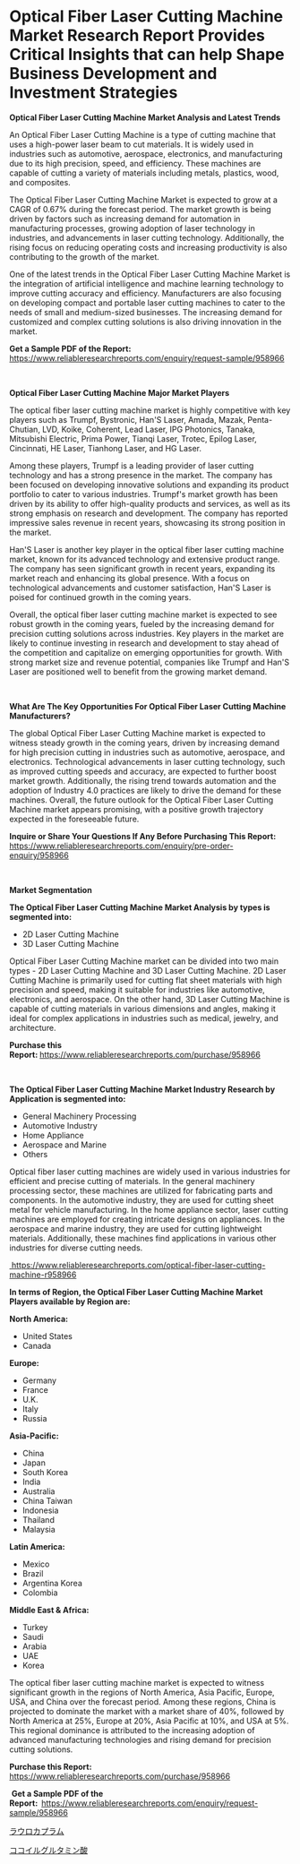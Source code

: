 <p><h1>Optical Fiber Laser Cutting Machine Market Research Report Provides Critical Insights that can help Shape Business Development and Investment Strategies</h1></p><p><strong>Optical Fiber Laser Cutting Machine Market Analysis and Latest Trends</strong></p>
<p><p>An Optical Fiber Laser Cutting Machine is a type of cutting machine that uses a high-power laser beam to cut materials. It is widely used in industries such as automotive, aerospace, electronics, and manufacturing due to its high precision, speed, and efficiency. These machines are capable of cutting a variety of materials including metals, plastics, wood, and composites.</p><p>The Optical Fiber Laser Cutting Machine Market is expected to grow at a CAGR of 0.67% during the forecast period. The market growth is being driven by factors such as increasing demand for automation in manufacturing processes, growing adoption of laser technology in industries, and advancements in laser cutting technology. Additionally, the rising focus on reducing operating costs and increasing productivity is also contributing to the growth of the market.</p><p>One of the latest trends in the Optical Fiber Laser Cutting Machine Market is the integration of artificial intelligence and machine learning technology to improve cutting accuracy and efficiency. Manufacturers are also focusing on developing compact and portable laser cutting machines to cater to the needs of small and medium-sized businesses. The increasing demand for customized and complex cutting solutions is also driving innovation in the market.</p></p>
<p><strong>Get a Sample PDF of the Report:&nbsp;</strong> <a href="https://www.reliableresearchreports.com/enquiry/request-sample/958966">https://www.reliableresearchreports.com/enquiry/request-sample/958966</a></p>
<p>&nbsp;</p>
<p><strong>Optical Fiber Laser Cutting Machine Major Market Players</strong></p>
<p><p>The optical fiber laser cutting machine market is highly competitive with key players such as Trumpf, Bystronic, Han'S Laser, Amada, Mazak, Penta-Chutian, LVD, Koike, Coherent, Lead Laser, IPG Photonics, Tanaka, Mitsubishi Electric, Prima Power, Tianqi Laser, Trotec, Epilog Laser, Cincinnati, HE Laser, Tianhong Laser, and HG Laser. </p><p>Among these players, Trumpf is a leading provider of laser cutting technology and has a strong presence in the market. The company has been focused on developing innovative solutions and expanding its product portfolio to cater to various industries. Trumpf's market growth has been driven by its ability to offer high-quality products and services, as well as its strong emphasis on research and development. The company has reported impressive sales revenue in recent years, showcasing its strong position in the market.</p><p>Han'S Laser is another key player in the optical fiber laser cutting machine market, known for its advanced technology and extensive product range. The company has seen significant growth in recent years, expanding its market reach and enhancing its global presence. With a focus on technological advancements and customer satisfaction, Han'S Laser is poised for continued growth in the coming years.</p><p>Overall, the optical fiber laser cutting machine market is expected to see robust growth in the coming years, fueled by the increasing demand for precision cutting solutions across industries. Key players in the market are likely to continue investing in research and development to stay ahead of the competition and capitalize on emerging opportunities for growth. With strong market size and revenue potential, companies like Trumpf and Han'S Laser are positioned well to benefit from the growing market demand.</p></p>
<p>&nbsp;</p>
<p><strong>What Are The Key Opportunities For Optical Fiber Laser Cutting Machine Manufacturers?</strong></p>
<p><p>The global Optical Fiber Laser Cutting Machine market is expected to witness steady growth in the coming years, driven by increasing demand for high precision cutting in industries such as automotive, aerospace, and electronics. Technological advancements in laser cutting technology, such as improved cutting speeds and accuracy, are expected to further boost market growth. Additionally, the rising trend towards automation and the adoption of Industry 4.0 practices are likely to drive the demand for these machines. Overall, the future outlook for the Optical Fiber Laser Cutting Machine market appears promising, with a positive growth trajectory expected in the foreseeable future.</p></p>
<p><strong>Inquire or Share Your Questions If Any Before Purchasing This Report:</strong> <a href="https://www.reliableresearchreports.com/enquiry/pre-order-enquiry/958966">https://www.reliableresearchreports.com/enquiry/pre-order-enquiry/958966</a></p>
<p>&nbsp;</p>
<p><strong>Market Segmentation</strong></p>
<p><strong>The Optical Fiber Laser Cutting Machine Market Analysis by types is segmented into:</strong></p>
<p><ul><li>2D Laser Cutting Machine</li><li>3D Laser Cutting Machine</li></ul></p>
<p><p>Optical Fiber Laser Cutting Machine market can be divided into two main types - 2D Laser Cutting Machine and 3D Laser Cutting Machine. 2D Laser Cutting Machine is primarily used for cutting flat sheet materials with high precision and speed, making it suitable for industries like automotive, electronics, and aerospace. On the other hand, 3D Laser Cutting Machine is capable of cutting materials in various dimensions and angles, making it ideal for complex applications in industries such as medical, jewelry, and architecture.</p></p>
<p><strong>Purchase this Report:&nbsp;</strong><a href="https://www.reliableresearchreports.com/purchase/958966">https://www.reliableresearchreports.com/purchase/958966</a></p>
<p>&nbsp;</p>
<p><strong>The Optical Fiber Laser Cutting Machine Market Industry Research by Application is segmented into:</strong></p>
<p><ul><li>General Machinery Processing</li><li>Automotive Industry</li><li>Home Appliance</li><li>Aerospace and Marine</li><li>Others</li></ul></p>
<p><p>Optical fiber laser cutting machines are widely used in various industries for efficient and precise cutting of materials. In the general machinery processing sector, these machines are utilized for fabricating parts and components. In the automotive industry, they are used for cutting sheet metal for vehicle manufacturing. In the home appliance sector, laser cutting machines are employed for creating intricate designs on appliances. In the aerospace and marine industry, they are used for cutting lightweight materials. Additionally, these machines find applications in various other industries for diverse cutting needs.</p></p>
<p><a href="https://www.reliableresearchreports.com/optical-fiber-laser-cutting-machine-r958966">&nbsp;https://www.reliableresearchreports.com/optical-fiber-laser-cutting-machine-r958966</a></p>
<p><strong>In terms of Region, the Optical Fiber Laser Cutting Machine Market Players available by Region are:</strong></p>
<p>
    <p> <strong> North America: </strong>
        <ul>
            <li>United States</li>
            <li>Canada</li>
        </ul>
        </p> 
    <p> <strong> Europe: </strong>
        <ul>
            <li>Germany</li>
            <li>France</li>
            <li>U.K.</li>
            <li>Italy</li>
            <li>Russia</li>
        </ul>
        </p> 
    <p> <strong> Asia-Pacific: </strong>
        <ul>
            <li>China</li>
            <li>Japan</li>
            <li>South Korea</li>
            <li>India</li>
            <li>Australia</li>
            <li>China Taiwan</li>
            <li>Indonesia</li>
            <li>Thailand</li>
            <li>Malaysia</li>
        </ul>
        </p> 
    <p> <strong> Latin America: </strong>
        <ul>
            <li>Mexico</li>
            <li>Brazil</li>
            <li>Argentina Korea</li>
            <li>Colombia</li>
        </ul>
        </p> 
    <p> <strong> Middle East & Africa: </strong>
        <ul>
            <li>Turkey</li>
            <li>Saudi</li>
            <li>Arabia</li>
            <li>UAE</li>
            <li>Korea</li>
        </ul>
    </p>
    </p>
<p><p>The optical fiber laser cutting machine market is expected to witness significant growth in the regions of North America, Asia Pacific, Europe, USA, and China over the forecast period. Among these regions, China is projected to dominate the market with a market share of 40%, followed by North America at 25%, Europe at 20%, Asia Pacific at 10%, and USA at 5%. This regional dominance is attributed to the increasing adoption of advanced manufacturing technologies and rising demand for precision cutting solutions.</p></p>
<p><strong>Purchase this Report: </strong><a href="https://www.reliableresearchreports.com/purchase/958966">https://www.reliableresearchreports.com/purchase/958966</a></p>
<p>&nbsp;<strong>Get a Sample PDF of the Report:&nbsp;&nbsp;</strong><a href="https://www.reliableresearchreports.com/enquiry/request-sample/958966">https://www.reliableresearchreports.com/enquiry/request-sample/958966</a></p>
<p><strong></strong></p>
<p><p><a href="https://github.com/laurenreichert/Market-Research-Report-List-1/blob/main/162493021416.md">ラウロカプラム</a></p><p><a href="https://github.com/RodHoppe07/Market-Research-Report-List-1/blob/main/919722621417.md">ココイルグルタミン酸</a></p></p>